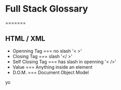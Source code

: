 # Full Stack Glossary
=======

## HTML / XML

* Openning Tag === no slash '< >'
* Closing Tag === slash '</ >'
* Self Closing Tag === has slash in openning '< />'
* Value === Anything inside an element
* D.O.M. === Document Object Model

yo
